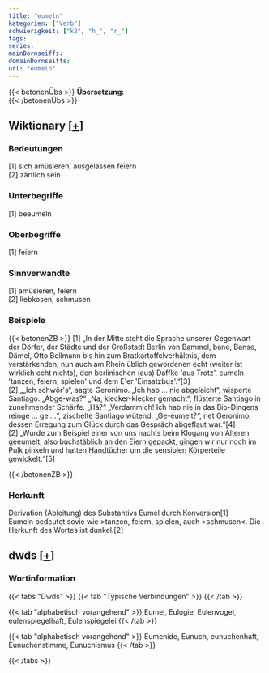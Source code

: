 ```yaml
---
title: "eumeln"
kategorien: ["Verb"]
schwierigkeit: ["k2", "h_", "r_"]
tags:
series:
mainDornseiffs:
domainDornseiffs:
url: "eumeln"
---
```


{{< betonenÜbs >}}
**Übersetzung:**  
{{< /betonenÜbs >}}

## Wiktionary [[+](https://de.wiktionary.org/wiki/eumeln)]

### Bedeutungen
[1] sich amüsieren, ausgelassen feiern  
[2] zärtlich sein  

### Unterbegriffe
[1] beeumeln  

### Oberbegriffe
[1] feiern  

### Sinnverwandte
[1] amüsieren, feiern  
[2] liebkosen, schmusen  

### Beispiele
{{< betonenZB >}}
[1] „In der Mitte steht die Sprache unserer Gegenwart der Dörfer, der Städte und der Großstadt Berlin von Bammel, bane, Banse, Dämel, Otto Bellmann bis hin zum Bratkartoffelverhältnis, dem verstärkenden, nun auch am Rhein üblich gewordenen echt (weiter ist wirklich echt nichts), den berlinischen (aus) Daffke 'aus Trotz', eumeln 'tanzen, feiern, spielen' und dem E'er 'Einsatzbus'.“[3]  
[2] „„Ich schwör's“, sagte Geronimo. „Ich hab ... nie abgelaicht“, wisperte Santiago. „Abge-was?“ „Na, klecker-klecker gemacht“, flüsterte Santiago in zunehmender Schärfe. „Hä?“ „Verdammich! Ich hab nie in das Bio-Dingens reinge ... ge ...“, zischelte Santiago wütend. „Ge-eumelt?“, riet Geronimo, dessen Erregung zum Glück durch das Gespräch abgeflaut war.“[4]  
[2] „Wurde zum Beispiel einer von uns nachts beim Klogang von Älteren geeumelt, also buchstäblich an den Eiern gepackt, gingen wir nur noch im Pulk pinkeln und hatten Handtücher um die sensiblen Körperteile gewickelt.“[5]  

{{< /betonenZB >}}
### Herkunft
Derivation (Ableitung) des Substantivs Eumel durch Konversion[1]  
Eumeln bedeutet sovie wie >tanzen, feiern, spielen, auch >schmusen<. Die Herkunft des Wortes ist dunkel.[2]  



## dwds [[+](https://www.dwds.de/wb/eumeln)]

### Wortinformation
{{< tabs "Dwds" >}}
{{< tab "Typische Verbindungen" >}}
{{< /tab >}}

{{< tab "alphabetisch vorangehend" >}}
Eumel, Eulogie, Eulenvogel, eulenspiegelhaft, Eulenspiegelei
{{< /tab >}}

{{< tab "alphabetisch vorangehend" >}}
Eumenide, Eunuch, eunuchenhaft, Eunuchenstimme, Eunuchismus
{{< /tab >}}

{{< /tabs >}}

